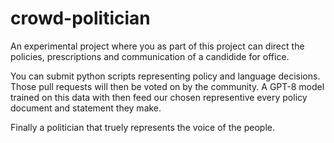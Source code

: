 # crowd-politician
An experimental project where you as part of this project can direct the policies, prescriptions and communication of a candidide for office.

You can submit python scripts representing policy and language decisions. Those pull requests will then be voted on by the community.  A GPT-8 model trained on this data with then feed our chosen representive every policy document and statement they make.

Finally a politician that truely represents the voice of the people.
